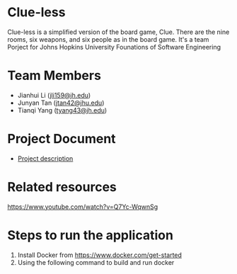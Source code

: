 # Clue-less
Clue-less is a simplified version of the board game, Clue. There are the nine rooms, six weapons, and six people as in the board game. It's a team Porject for Johns Hopkins University Founations of Software Engineering 

# Team Members
- Jianhui Li (jli159@jh.edu)
- Junyan Tan (jtan42@jhu.edu)
- Tianqi Yang (tyang43@jh.edu)

# Project Document
- [Project description](https://drive.google.com/drive/u/0/folders/1gE9GEivgcxBHGKukTApNiZKdNTw_P3L9)

# Related resources
https://www.youtube.com/watch?v=Q7Yc-WqwnSg

# Steps to run the application

1) Install Docker from https://www.docker.com/get-started
2) Using the following command to build and run docker

